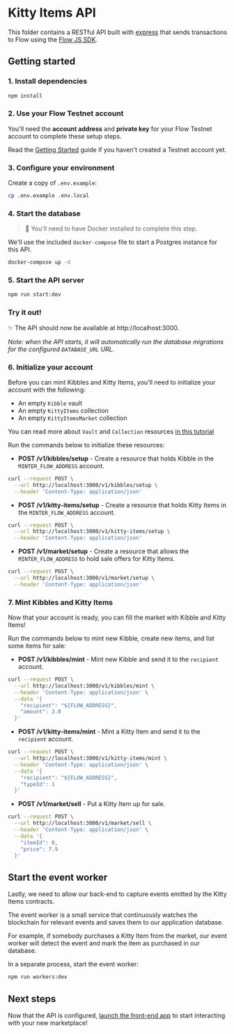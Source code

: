 # Kitty Items API

This folder contains a RESTful API built with [express](https://expressjs.com/) that sends transactions to Flow using the [Flow JS SDK](https://github.com/onflow/flow-js-sdk/).

## Getting started

### 1. Install dependencies

```sh
npm install
```

### 2. Use your Flow Testnet account

You'll need the **account address** and
**private key** for your Flow Testnet account to complete these setup steps.

Read the [Getting Started](https://github.com/onflow/kitty-items#-get-started)
guide if you haven't created a Testnet account yet.

### 3. Configure your environment

Create a copy of `.env.example`:

```sh
cp .env.example .env.local
```

### 4. Start the database

> 🚧 You'll need to have Docker installed to complete this step.

We'll use the included `docker-compose` file to start a Postgres instance for this API.

```sh
docker-compose up -d
```

### 5. Start the API server

```sh
npm run start:dev
```

### Try it out!

✨ The API should now be available at http://localhost:3000.

_Note: when the API starts,
it will automatically run the database migrations for the configured `DATABASE_URL` URL._

### 6. Initialize your account

Before you can mint Kibbles and Kitty Items,
you'll need to initialize your account with the following:

- An empty `Kibble` vault
- An empty `KittyItems` collection
- An empty `KittyItemsMarket` collection

You can read more about `Vault` and `Collection` resources [in this tutorial](https://docs.onflow.org/cadence/tutorial/01-first-steps/)

Run the commands below to initialize these resources:

- **POST /v1/kibbles/setup** - Create a resource that holds Kibble in the `MINTER_FLOW_ADDRESS` account.

```sh
curl --request POST \
  --url http://localhost:3000/v1/kibbles/setup \
  --header 'Content-Type: application/json'
```

- **POST /v1/kitty-items/setup** - Create a resource that holds Kitty Items in the `MINTER_FLOW_ADDRESS` account.

```sh
curl --request POST \
  --url http://localhost:3000/v1/kitty-items/setup \
  --header 'Content-Type: application/json'
```

- **POST /v1/market/setup** - Create a resource that allows the `MINTER_FLOW_ADDRESS` to hold sale offers for Kitty Items.

```sh
curl --request POST \
  --url http://localhost:3000/v1/market/setup \
  --header 'Content-Type: application/json'
```

### 7. Mint Kibbles and Kitty Items

Now that your account is ready,
you can fill the market with Kibble and Kitty Items!

Run the commands below to mint new Kibble,
create new items,
and list some items for sale:

- **POST /v1/kibbles/mint** - Mint new Kibble
  and send it to the `recipient` account.

```sh
curl --request POST \
  --url http://localhost:3000/v1/kibbles/mint \
  --header 'Content-Type: application/json' \
  --data '{
    "recipient": "${FLOW_ADDRESS}",
    "amount": 2.0
  }'
```

- **POST /v1/kitty-items/mint** - Mint a Kitty Item
  and send it to the `recipient` account.

```sh
curl --request POST \
  --url http://localhost:3000/v1/kitty-items/mint \
  --header 'Content-Type: application/json' \
  --data '{
    "recipient": "${FLOW_ADDRESS}",
    "typeId": 1
  }'
```

- **POST /v1/market/sell** - Put a Kitty Item up for sale.

```sh
curl --request POST \
  --url http://localhost:3000/v1/market/sell \
  --header 'Content-Type: application/json' \
  --data '{
    "itemId": 0,
    "price": 7.9
  }'
```

## Start the event worker

Lastly, we need to allow our back-end to capture events emitted by
the Kitty Items contracts.

The event worker is a small service that continuously watches the
blockchain for relevant events and saves them to our application database.

For example, if somebody purchases a Kitty Item from the market,
our event worker will detect the event and
mark the item as purchased in our database.

In a separate process, start the event worker:

```sh
npm run workers:dev
```

## Next steps

Now that the API is configured, [launch the front-end app](https://github.com/onflow/kitty-items/tree/master/web) to start interacting with your new marketplace!
